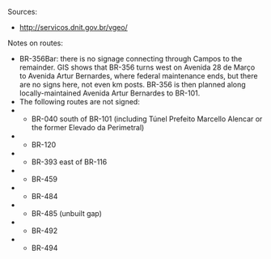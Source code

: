 Sources:
* http://servicos.dnit.gov.br/vgeo/

Notes on routes:
* BR-356Bar: there is no signage connecting through Campos to the remainder. GIS shows that BR-356 turns west on Avenida 28 de Março to Avenida Artur Bernardes, where federal maintenance ends, but there are no signs here, not even km posts. BR-356 is then planned along locally-maintained Avenida Artur Bernardes to BR-101.
* The following routes are not signed:
* * BR-040 south of BR-101 (including Túnel Prefeito Marcello Alencar or the former Elevado da Perimetral)
* * BR-120
* * BR-393 east of BR-116
* * BR-459
* * BR-484
* * BR-485 (unbuilt gap)
* * BR-492
* * BR-494
